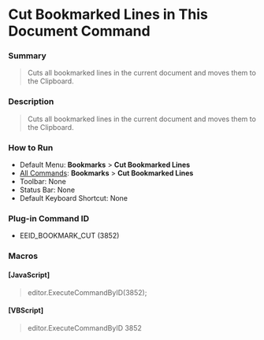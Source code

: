 # Cut Bookmarked Lines in This Document Command

### Summary

> Cuts all bookmarked lines in the current document and moves them to the Clipboard.

### Description

> Cuts all bookmarked lines in the current document and moves them to the Clipboard.

### How to Run

- Default Menu: **Bookmarks** \> **Cut Bookmarked Lines**
- [All Commands](../tools/all_commands): **Bookmarks** \> **Cut Bookmarked Lines**
- Toolbar: None
- Status Bar: None
- Default Keyboard Shortcut: None

### Plug-in Command ID

- EEID\_BOOKMARK\_CUT (3852)

### Macros

#### \[JavaScript\]

> editor.ExecuteCommandByID(3852);

#### \[VBScript\]

> editor.ExecuteCommandByID 3852
